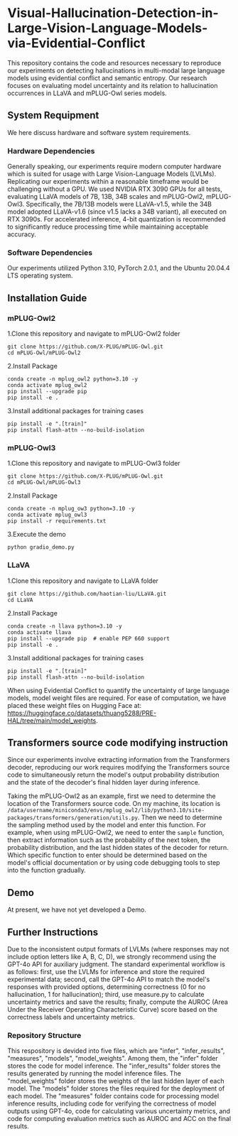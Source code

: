# Visual-Hallucination-Detection-in-Large-Vision-Language-Models-via-Evidential-Conflict
This repository contains the code and resources necessary to reproduce our experiments on detecting hallucinations in multi-modal large language models using evidential conflict and semantic entropy. Our research focuses on evaluating model uncertainty and its relation to hallucination occurrences in LLaVA and mPLUG-Owl series models.

## System Requipment
We here discuss hardware and software system requirements.

### Hardware Dependencies
Generally speaking, our experiments require modern computer hardware which is suited for usage with Large Vision-Language Models (LVLMs).
Replicating our experiments within a reasonable timeframe would be challenging without a GPU.
We used NVIDIA RTX 3090 GPUs for all tests, evaluating LLaVA models of 7B, 13B, 34B scales and mPLUG-Owl2, mPLUG-Owl3.
Specifically, the 7B/13B models were LLaVA-v1.5, while the 34B model adopted LLaVA-v1.6 (since v1.5 lacks a 34B variant), all executed on RTX 3090s.
For accelerated inference, 4-bit quantization is recommended to significantly reduce processing time while maintaining acceptable accuracy.

### Software Dependencies
Our experiments utilized Python 3.10, PyTorch 2.0.1, and the Ubuntu 20.04.4 LTS operating system.

## Installation Guide

### mPLUG-Owl2
1.Clone this repository and navigate to mPLUG-Owl2 folder
```
git clone https://github.com/X-PLUG/mPLUG-Owl.git
cd mPLUG-Owl/mPLUG-Owl2
```
2.Install Package
```
conda create -n mplug_owl2 python=3.10 -y
conda activate mplug_owl2
pip install --upgrade pip
pip install -e .
```
3.Install additional packages for training cases
```
pip install -e ".[train]"
pip install flash-attn --no-build-isolation
```


### mPLUG-Owl3
1.Clone this repository and navigate to mPLUG-Owl3 folder
```
git clone https://github.com/X-PLUG/mPLUG-Owl.git
cd mPLUG-Owl/mPLUG-Owl3
```
2.Install Package
```
conda create -n mplug_ow3 python=3.10 -y
conda activate mplug_owl3
pip install -r requirements.txt
```
3.Execute the demo
```
python gradio_demo.py
```


### LLaVA
1.Clone this repository and navigate to LLaVA folder
```
git clone https://github.com/haotian-liu/LLaVA.git
cd LLaVA
```
2.Install Package
```
conda create -n llava python=3.10 -y
conda activate llava
pip install --upgrade pip  # enable PEP 660 support
pip install -e .
```
3.Install additional packages for training cases
```
pip install -e ".[train]"
pip install flash-attn --no-build-isolation
```

 When using Evidential Conflict to quantify the uncertainty of large language models, model weight files are required. For ease of computation, we have placed these weight files on Hugging Face at: https://huggingface.co/datasets/thuang5288/PRE-HAL/tree/main/model_weights.

## Transformers source code modifying instruction
Since our experiments involve extracting information from the Transformers decoder, reproducing our work requires modifying the Transformers source code to simultaneously return the model's output probability distribution and the state of the decoder's final hidden layer during inference.

Taking the mPLUG-Owl2 as an example, first we need to determine the location of the Transformers source code. On my machine, its location is ```/data/username/miniconda3/envs/mplug_owl2/lib/python3.10/site-packages/transformers/generation/utils.py```.
Then we need to determine the sampling method used by the model and enter this function.
For example, when using mPLUG-Owl2, we need to enter the ```sample``` function, then extract information such as the probability of the next token, the probability distribution, and the last hidden states of the decoder for return.
Which specific function to enter should be determined based on the model's official documentation or by using code debugging tools to step into the function gradually.


## Demo
At present, we have not yet developed a Demo.

## Further Instructions
Due to the inconsistent output formats of LVLMs (where responses may not include option letters like A, B, C, D), we strongly recommend using the GPT-4o API for auxiliary judgment. The standard experimental workflow is as follows: first, use the LVLMs for inference and store the required experimental data; second, call the GPT-4o API to match the model's responses with provided options, determining correctness (0 for no hallucination, 1 for hallucination); third, use measure.py to calculate uncertainty metrics and save the results; finally, compute the AUROC (Area Under the Receiver Operating Characteristic Curve) score based on the correctness labels and uncertainty metrics.

### Repository Structure
This respository is devided into five files, which are "infer", "infer_results", "measures", "models", "model_weights".
Among them, the "infer" folder stores the code for model inference. 
The "infer_results" folder stores the results generated by running the model inference files.
The "model_weights" folder stores the weights of the last hidden layer of each model.
The "models" folder stores the files required for the deployment of each model.
The "measures" folder contains code for processing model inference results, including code for verifying the correctness of model outputs using GPT-4o, code for calculating various uncertainty metrics, and code for computing evaluation metrics such as AUROC and ACC on the final results.
